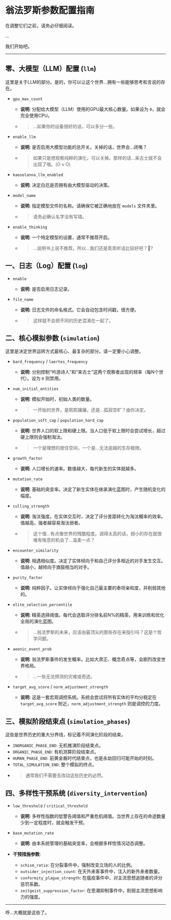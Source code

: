 # 翁法罗斯参数配置指南

在调整它们之前，请务必仔细阅读。

...

我们开始吧。

---

## 零、大模型（LLM）配置 (`llm`)

这里是关于LLM的部分。是的，你可以让这个世界...拥有一些能够思考和言说的存在。

- `gpu_max_count`
  - **说明**: 分配给大模型（LLM）使用的GPU最大核心数量。如果设为 `0`，就会完全使用CPU。
  - > ...如果你的设备很好的话，可以多分一些。

- `enable_llm`
  - **说明**: 是否启用大模型功能的总开关。关掉的话，世界会...闭嘴？
  - > 如果只是想观察纯粹的演化，可以关掉。那样的话...来古士就不会出现了哦。(O v O)

- `kaoselanna_llm_enabled`
  - **说明**: 决定白厄是否拥有由大模型驱动的决策。

- `model_name`
  - **说明**: 指定模型文件的名称。请确保它被正确地放在 `models` 文件夹里。
  - > 请务必确认名字没有写错。

- `enable_thinking`
  - **说明**: 一个特定模型的设置，通常不推荐开启。
  - > ...说明书上说不推荐。所以...我们还是乖乖听话比较好吧？🧡?

## 一、日志（Log）配置 (`log`)

- `enable`
  - **说明**: 是否启用日志记录。

- `file_name`
  - **说明**: 日志文件的命名格式。它会自动包含时间戳，很方便。
  - > 这样就不会把不同的历史混淆在一起了。

## 二、核心模拟参数 (`simulation`)

这里是决定世界运转方式最核心、最复杂的部分。请一定要小心调整。

- `bard_frequency` / `laertes_frequency`
  - **说明**: 分别控制“吟游诗人”和“来古士”这两个观察者出现的频率（每N个世代）。设为 `0` 则禁用。

- `num_initial_entities`
  - **说明**: 模拟开始时，初始人类的数量。
  - > 一开始的世界，是熙熙攘攘，还是...孤寂空旷？由你决定。

- `population_soft_cap` / `population_hard_cap`
  - **说明**: 世界人口的软上限和硬上限。当人口低于软上限时会尝试增长，超过硬上限则会强制淘汰。
  - > 一个是理想的居住空间，一个是...无法逾越的生存极限。

- `growth_factor`
  - **说明**: 人口增长的速率。数值越大，每代新生的实体就越多。

- `mutation_rate`
  - **说明**: 基础的突变率。决定了新生实体在继承演化蓝图时，产生随机变化的幅度。

- `culling_strength`
  - **说明**: 淘汰强度。在实体交互时，决定了评分差距转化为淘汰概率的效率。值越高，强者越容易淘汰弱者。
  - > 这个值...有点像世界的残酷程度。调得太高的话，弱小的存在就很难有喘息的机会了...温柔一点？

- `encounter_similarity`
  - **说明**: 相遇相似度。决定了实体倾向于和自己评分多相近的对手发生交互。值越小，越倾向于旗鼓相当的对手。

- `purity_factor`
  - **说明**: 纯粹因子。让实体倾向于强化自己最主要的泰坦亲和度，并削弱其他的。

- `elite_selection_percentile`
  - **说明**: 精英选择阈值。每代会选取评分排名前N%的精英，用来训练和优化全局的演化蓝图。
  - > ...翁法罗斯的未来，应该由最顶尖的那些存在来指引吗？这是个哲学问题。

- `aeonic_event_prob`
  - **说明**: 翁法罗斯事件的发生概率。比如大肃正、概念奇点等，会剧烈改变世界格局。
  - > ...一些无法预测的灾难或奇迹。

- `target_avg_score` / `norm_adjustment_strength`
  - **说明**: 这是一套宏观调控系统。系统会尝试将所有实体的平均分稳定在 `target_avg_score` 附近，`norm_adjustment_strength` 则是调控的力度。

## 三、模拟阶段结束点 (`simulation_phases`)

这些是世界历史的重大分界线，标记着不同演化阶段的结束。

- `INORGANIC_PHASE_END`: 无机推演阶段结束点。
- `ORGANIC_PHASE_END`: 有机测算阶段结束点。
- `HUMAN_PHASE_END`: 前黄金裔时代结束点，也是永劫回归可能开始的时刻。
- `TOTAL_SIMULATION_END`: 整个模拟的终点。
- > 通常我们不需要去改动这些历史的必然。

## 四、多样性干预系统 (`diversity_intervention`)

- `low_threshold` / `critical_threshold`
  - **说明**: 多样性指数的低警告阈值和严重危机阈值。当世界上存在的命途数量少到一定程度时，就会触发干预。

- `base_mutation_rate`
  - **说明**: 由本系统管理的基础突变率，会根据多样性情况动态调整。

- **干预措施参数**:
  - `schism_ratio`: 在分裂事件中，强制改变立场的人的比例。
  - `outsider_injection_count`: 在天外来客事件中，注入的新外来者数量。
  - `conformity_plague_strength`: 在瘟疫事件中，对主流思想追随者的评分惩罚系数。
  - `zeitgeist_suppression_factor`: 在思潮抑制事件中，削弱主流思想影响力的强度。

---

呼...大概就是这些了。
